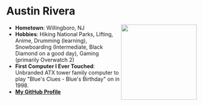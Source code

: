 
# Austin Rivera
<img src="https://avatars.githubusercontent.com/u/122767887?v=4" align="right" style="float:right; width:200px;" />

- **Hometown**: Willingboro, NJ
- **Hobbies**: Hiking National Parks, Lifting, Anime, Drumming (learning), Snowboarding (Intermediate, Black Diamond on a good day), Gaming (primarily Overwatch 2)
- **First Computer I Ever Touched**: Unbranded ATX tower family computer to play "Blue's Clues - Blue's Birthday" on in 1998.
- [**My GitHub Profile**](https://github.com/austin-t-rivera/)

